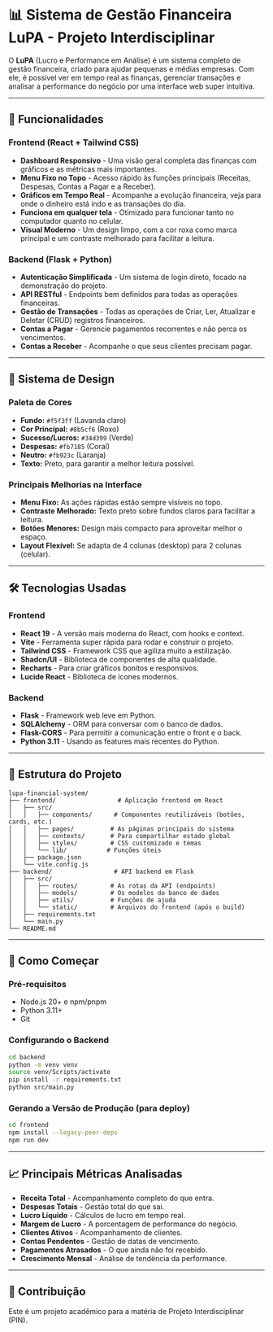 # 📊 Sistema de Gestão Financeira LuPA - Projeto Interdisciplinar

O **LuPA** (Lucro e Performance em Análise) é um sistema completo de gestão financeira, criado para ajudar pequenas e médias empresas. Com ele, é possível ver em tempo real as finanças, gerenciar transações e analisar a performance do negócio por uma interface web super intuitiva.

-----

## 🚀 Funcionalidades

### **Frontend (React + Tailwind CSS)**

  * **Dashboard Responsivo** - Uma visão geral completa das finanças com gráficos e as métricas mais importantes.
  * **Menu Fixo no Topo** - Acesso rápido às funções principais (Receitas, Despesas, Contas a Pagar e a Receber).
  * **Gráficos em Tempo Real** - Acompanhe a evolução financeira, veja para onde o dinheiro está indo e as transações do dia.
  * **Funciona em qualquer tela** - Otimizado para funcionar tanto no computador quanto no celular.
  * **Visual Moderno** - Um design limpo, com a cor roxa como marca principal e um contraste melhorado para facilitar a leitura.

### **Backend (Flask + Python)**

  * **Autenticação Simplificada** - Um sistema de login direto, focado na demonstração do projeto.
  * **API RESTful** - Endpoints bem definidos para todas as operações financeiras.
  * **Gestão de Transações** - Todas as operações de Criar, Ler, Atualizar e Deletar (CRUD) registros financeiros.
  * **Contas a Pagar** - Gerencie pagamentos recorrentes e não perca os vencimentos.
  * **Contas a Receber** - Acompanhe o que seus clientes precisam pagar.

-----

## 🎨 Sistema de Design

### **Paleta de Cores**

  * **Fundo:** `#f5f3ff` (Lavanda claro)
  * **Cor Principal:** `#8b5cf6` (Roxo)
  * **Sucesso/Lucros:** `#34d399` (Verde)
  * **Despesas:** `#fb7185` (Coral)
  * **Neutro:** `#fb923c` (Laranja)
  * **Texto:** Preto, para garantir a melhor leitura possível.

### **Principais Melhorias na Interface**

  * **Menu Fixo:** As ações rápidas estão sempre visíveis no topo.
  * **Contraste Melhorado:** Texto preto sobre fundos claros para facilitar a leitura.
  * **Botões Menores:** Design mais compacto para aproveitar melhor o espaço.
  * **Layout Flexível:** Se adapta de 4 colunas (desktop) para 2 colunas (celular).

-----

## 🛠️ Tecnologias Usadas

### **Frontend**

  * **React 19** - A versão mais moderna do React, com hooks e context.
  * **Vite** - Ferramenta super rápida para rodar e construir o projeto.
  * **Tailwind CSS** - Framework CSS que agiliza muito a estilização.
  * **Shadcn/UI** - Biblioteca de componentes de alta qualidade.
  * **Recharts** - Para criar gráficos bonitos e responsivos.
  * **Lucide React** - Biblioteca de ícones modernos.

### **Backend**

  * **Flask** - Framework web leve em Python.
  * **SQLAlchemy** - ORM para conversar com o banco de dados.
  * **Flask-CORS** - Para permitir a comunicação entre o front e o back.
  * **Python 3.11** - Usando as features mais recentes do Python.

-----

## 📁 Estrutura do Projeto

```plaintext
lupa-financial-system/
├── frontend/                 # Aplicação frontend em React
│   ├── src/
│   │   ├── components/      # Componentes reutilizáveis (botões, cards, etc.)
│   │   ├── pages/          # As páginas principais do sistema
│   │   ├── contexts/       # Para compartilhar estado global
│   │   ├── styles/         # CSS customizado e temas
│   │   └── lib/           # Funções úteis
│   ├── package.json
│   └── vite.config.js
├── backend/                 # API backend em Flask
│   ├── src/
│   │   ├── routes/         # As rotas da API (endpoints)
│   │   ├── models/         # Os modelos do banco de dados
│   │   ├── utils/          # Funções de ajuda
│   │   └── static/         # Arquivos do frontend (após o build)
│   ├── requirements.txt
│   └── main.py
└── README.md
```

-----

## 🚀 Como Começar

### **Pré-requisitos**

  * Node.js 20+ e npm/pnpm
  * Python 3.11+
  * Git


### **Configurando o Backend**

```bash
cd backend
python -m venv venv
source venv/Scripts/activate
pip install -r requirements.txt
python src/main.py
```

### **Gerando a Versão de Produção (para deploy)**

```bash
cd frontend
npm install --legacy-peer-deps
npm run dev
```

-----

## 📈 Principais Métricas Analisadas

  * **Receita Total** - Acompanhamento completo do que entra.
  * **Despesas Totais** - Gestão total do que sai.
  * **Lucro Líquido** - Cálculos de lucro em tempo real.
  * **Margem de Lucro** - A porcentagem de performance do negócio.
  * **Clientes Ativos** - Acompanhamento de clientes.
  * **Contas Pendentes** - Gestão de datas de vencimento.
  * **Pagamentos Atrasados** - O que ainda não foi recebido.
  * **Crescimento Mensal** - Análise de tendência da performance.

-----

## 🤝 Contribuição

Este é um projeto acadêmico para a matéria de Projeto Interdisciplinar (PIN).

